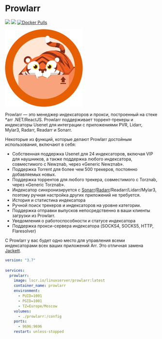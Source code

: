 # Prowlarr

[![](https://img.shields.io/github/stars/Prowlarr/Prowlarr?label=%E2%AD%90%20Stars&style=flat-square)](https://github.com/Prowlarr/Prowlarr)
[![](https://img.shields.io/github/v/release/Prowlarr/Prowlarr?label=%F0%9F%9A%80%20Release&style=flat-square)](https://github.com/Jackett/Jackett/releases/latest)
[![Docker Pulls](https://img.shields.io/docker/pulls/linuxserver/prowlarr.svg?maxAge=60&style=flat-square)](https://hub.docker.com/r/linuxserver/prowlarr/)

![](../../images/docker/prowlarr-1.png)

Prowlarr — это менеджер индексаторов и прокси, построенный на стеке *arr .NET/ReactJS. Prowlarr поддерживает торрент-трекеры и индексаторы Usenet для интеграции с приложениями PVR, Lidarr, Mylar3, Radarr, Readarr и Sonarr. 

Некоторые из функций, которые делают Prowlarr достойным использования, включают в себя:

- Собственная поддержка Usenet для 24 индексаторов, включая VIP для наушников, а также поддержка любого индексатора, совместимого с Newznab, через «Generic Newznab».
- Поддержка Torrent для более чем 500 трекеров, постоянно добавляемых новых.
- Поддержка торрентов для любого трекера, совместимого с Torznab, через «Generic Torznab».
- Индексатор синхронизируется с [Sonarr](./sonarr.md)/[Radarr](./radarr.md)/Readarr/Lidarr/Mylar3, поэтому ручная настройка других приложений не требуется.
- История и статистика индексатора
- Ручной поиск трекеров и индексаторов на уровне категории.
- Поддержка отправки выпусков непосредственно в ваши клиенты загрузки из Prowlarr.
- Уведомления о работоспособности и статусе индексатора
- Поддержка прокси-сервера индексатора (SOCKS4, SOCKS5, HTTP, Flaresolver)

С Prowlarr у вас будет одно место для управления всеми индексаторами всех ваших приложений Arr. Это отличная замена [Jackett](./jackett.md).

```yaml title="docker-compose.yml"
version: "3.7"

services:
  prowlarr:
    image: lscr.io/linuxserver/prowlarr:latest
    container_name: prowlarr
    environment:
      - PUID=1001
      - PGID=1001
      - TZ=Europe/Moscow
    volumes:
      - ./prowlarr:/config
    ports:
      - 9696:9696
    restart: unless-stopped
```